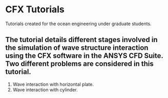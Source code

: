 # CFX Tutorials
 Tutorials created for the ocean engineering under graduate students.
## The tutorial details different stages involved in the simulation of wave structure interaction using the CFX software in the ANSYS CFD Suite. Two different problems are considered in this tutorial.
1. Wave interaction with horizontal plate.
2. Wave interaction with cylinder.